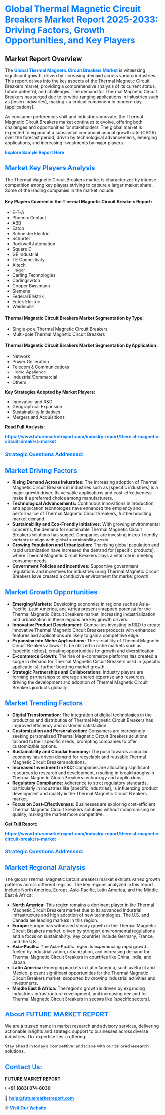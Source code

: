 <h1 style="color: #007BFF;">Global Thermal Magnetic Circuit Breakers Market Report 2025-2033: Driving Factors, Growth Opportunities, and Key Players</h1>

<section id="overview">
<h2>Market Report Overview</h2>
<p>The <a href="https://www.futuremarketreport.com/industry-report/thermal-magnetic-circuit-breakers-market" style="color: #007BFF; text-decoration: none;"><strong>Global Thermal Magnetic Circuit Breakers Market</strong></a> is witnessing significant growth, driven by increasing demand across various industries. This report delves into the key aspects of the Thermal Magnetic Circuit Breakers market, providing a comprehensive analysis of its current status, future potential, and challenges. The demand for Thermal Magnetic Circuit Breakers has surged due to its wide-ranging applications in industries such as [insert industries], making it a critical component in modern-day [applications].</p>
<p>As consumer preferences shift and industries innovate, the Thermal Magnetic Circuit Breakers market continues to evolve, offering both challenges and opportunities for stakeholders. The global market is expected to expand at a substantial compound annual growth rate (CAGR) over the forecast period, driven by technological advancements, emerging applications, and increasing investments by major players.</p>
</section>

<section id="overview">
<p><a href="https://www.futuremarketreport.com/request-sample/reportId=81631" style="color: #007BFF; text-decoration: none;"><strong>Explore Sample Report Here</strong></a></p>
</section>

<section id="key-players">
<h2 style="color: #007BFF;">Market Key Players Analysis</h2>
<p>The Thermal Magnetic Circuit Breakers market is characterized by intense competition among key players striving to capture a larger market share. Some of the leading companies in the market include:</p>
<h4>Key Players Covered in the Thermal Magnetic Circuit Breakers Report:</h4>
<ul><li>E-T-A</li><li>Phoenix Contact</li><li>ABB</li><li>Eaton</li><li>Schneider Electric</li><li>Schurter</li><li>Rockwell Automation</li><li>Square D</li><li>GE Industrial</li><li>TE Connectivity</li><li>Altech</li><li>Hager</li><li>Carling Technologies</li><li>Carlingswitch</li><li>Cooper Bussmann</li><li>Siemens</li><li>Federal Elektrik</li><li>Entek Electric</li><li>Weidmuller</li></ul>
<h4>Thermal Magnetic Circuit Breakers Market Segmentation by Type:</h4>
<ul><li>Single-pole Thermal Magnetic Circuit Breakers</li><li>Multi-pole Thermal Magnetic Circuit Breakers</li></ul>

<h4>Thermal Magnetic Circuit Breakers Market Segmentation by Application:</h4>
<ul><li>Network</li><li>Power Generation</li><li>Telecom &amp; Communications</li><li>Home Appliance</li><li>Industrial/Commercial</li><li>Others</li></ul>
<p><strong>Key Strategies Adopted by Market Players:</strong></p>
<ul>
<li>Innovation and R&D</li>
<li>Geographical Expansion</li>
<li>Sustainability Initiatives</li>
<li>Mergers and Acquisitions</li>
</ul>
</section>

<section>
<p><strong>Read Full Analysis: </strong></p><a href="https://www.futuremarketreport.com/industry-report/thermal-magnetic-circuit-breakers-market" style="color: #007BFF; text-decoration: none;"><strong>https://www.futuremarketreport.com/industry-report/thermal-magnetic-circuit-breakers-market</strong></a>
<h3 style="color: #007BFF;">Strategic Questions Addressed:</h3>
</section>

<section id="driving-factors">
<h2 style="color: #007BFF;">Market Driving Factors</h2>
<ul>
<li><strong>Rising Demand Across Industries:</strong> The increasing adoption of Thermal Magnetic Circuit Breakers in industries such as [specific industries] is a major growth driver. Its versatile applications and cost-effectiveness make it a preferred choice among manufacturers.</li>
<li><strong>Technological Advancements:</strong> Continuous innovations in production and application technologies have enhanced the efficiency and performance of Thermal Magnetic Circuit Breakers, further boosting market demand.</li>
<li><strong>Sustainability and Eco-Friendly Initiatives:</strong> With growing environmental concerns, the demand for sustainable Thermal Magnetic Circuit Breakers solutions has surged. Companies are investing in eco-friendly variants to align with global sustainability goals.</li>
<li><strong>Growing Population and Urbanization:</strong> The rising global population and rapid urbanization have increased the demand for [specific products], where Thermal Magnetic Circuit Breakers plays a vital role in meeting consumer needs.</li>
<li><strong>Government Policies and Incentives:</strong> Supportive government regulations and incentives for industries using Thermal Magnetic Circuit Breakers have created a conducive environment for market growth.</li>
</ul>
</section>

<section id="growth-opportunities">
<h2 style="color: #007BFF;">Market Growth Opportunities</h2>
<ul>
<li><strong>Emerging Markets:</strong> Developing economies in regions such as Asia-Pacific, Latin America, and Africa present untapped potential for the Thermal Magnetic Circuit Breakers market. Increasing industrialization and urbanization in these regions are key growth drivers.</li>
<li><strong>Innovative Product Development:</strong> Companies investing in R&D to create innovative Thermal Magnetic Circuit Breakers products with enhanced features and applications are likely to gain a competitive edge.</li>
<li><strong>Expansion into Niche Applications:</strong> The versatility of Thermal Magnetic Circuit Breakers allows it to be utilized in niche markets such as [specific niches], creating opportunities for growth and diversification.</li>
<li><strong>E-commerce Growth:</strong> The rise of e-commerce platforms has created a surge in demand for Thermal Magnetic Circuit Breakers used in [specific applications], further boosting market growth.</li>
<li><strong>Strategic Partnerships and Collaborations:</strong> Industry players are forming partnerships to leverage shared expertise and resources, driving the development and adoption of Thermal Magnetic Circuit Breakers products globally.</li>
</ul>
</section>

<section id="trending-factors">
<h2 style="color: #007BFF;">Market Trending Factors</h2>
<ul>
<li><strong>Digital Transformation:</strong> The integration of digital technologies in the production and distribution of Thermal Magnetic Circuit Breakers has improved efficiency and customer satisfaction.</li>
<li><strong>Customization and Personalization:</strong> Consumers are increasingly seeking personalized Thermal Magnetic Circuit Breakers solutions tailored to their specific needs, prompting companies to offer customizable options.</li>
<li><strong>Sustainability and Circular Economy:</strong> The push towards a circular economy has driven demand for recyclable and reusable Thermal Magnetic Circuit Breakers solutions.</li>
<li><strong>Increased Investment in R&D:</strong> Companies are allocating significant resources to research and development, resulting in breakthroughs in Thermal Magnetic Circuit Breakers technology and applications.</li>
<li><strong>Regulatory Compliance:</strong> Adherence to strict regulatory standards, particularly in industries like [specific industries], is influencing product development and quality in the Thermal Magnetic Circuit Breakers market.</li>
<li><strong>Focus on Cost-Effectiveness:</strong> Businesses are exploring cost-efficient Thermal Magnetic Circuit Breakers solutions without compromising on quality, making the market more competitive.</li>
</ul>
</section>

<section>
<p><strong>Get Full Report: </strong></p><a href="https://www.futuremarketreport.com/industry-report/thermal-magnetic-circuit-breakers-market" style="color: #007BFF; text-decoration: none;"><strong>https://www.futuremarketreport.com/industry-report/thermal-magnetic-circuit-breakers-market</strong></a>
<h3 style="color: #007BFF;">Strategic Questions Addressed:</h3>
</section>


<section id="regional-analysis">
<h2 style="color: #007BFF;">Market Regional Analysis</h2>
<p>The global Thermal Magnetic Circuit Breakers market exhibits varied growth patterns across different regions. The key regions analyzed in this report include North America, Europe, Asia-Pacific, Latin America, and the Middle East & Africa:</p>
<ul>
<li><strong>North America:</strong> This region remains a dominant player in the Thermal Magnetic Circuit Breakers market due to its advanced industrial infrastructure and high adoption of new technologies. The U.S. and Canada are leading markets in this region.</li>
<li><strong>Europe:</strong> Europe has witnessed steady growth in the Thermal Magnetic Circuit Breakers market, driven by stringent environmental regulations and a focus on sustainability. Key countries include Germany, France, and the U.K.</li>
<li><strong>Asia-Pacific:</strong> The Asia-Pacific region is experiencing rapid growth, fueled by industrialization, urbanization, and increasing demand for Thermal Magnetic Circuit Breakers in countries like China, India, and Japan.</li>
<li><strong>Latin America:</strong> Emerging markets in Latin America, such as Brazil and Mexico, present significant opportunities for the Thermal Magnetic Circuit Breakers market, supported by growing industrial activities and investments.</li>
<li><strong>Middle East & Africa:</strong> The region’s growth is driven by expanding industries, infrastructure development, and increasing demand for Thermal Magnetic Circuit Breakers in sectors like [specific sectors].</li>
</ul>
</section>

<footer>
<h2 style="color: #007BFF;">About FUTURE MARKET REPORT</h2>
<p>We are a trusted name in market research and advisory services, delivering actionable insights and strategic support to businesses across diverse industries. Our expertise lies in offering:</p>

<p>Stay ahead in today’s competitive landscape with our tailored research solutions.</p>

<h2 style="color: #007BFF;">Contact Us:</h2>
<p><strong>FUTURE MARKET REPORT</strong></p>
<p>📞 <strong>+91 (883) 074-8030</strong></p>
<p>📧 <strong><a href="mailto:help@futuremarketreport.com" style="color: #007BFF;">help@futuremarketreport.com</a></strong></p>
<p>🌐 <strong><a href="https://www.futuremarketreport.com/" style="color: #007BFF;">Visit Our Website</a></strong></p>
</footer>